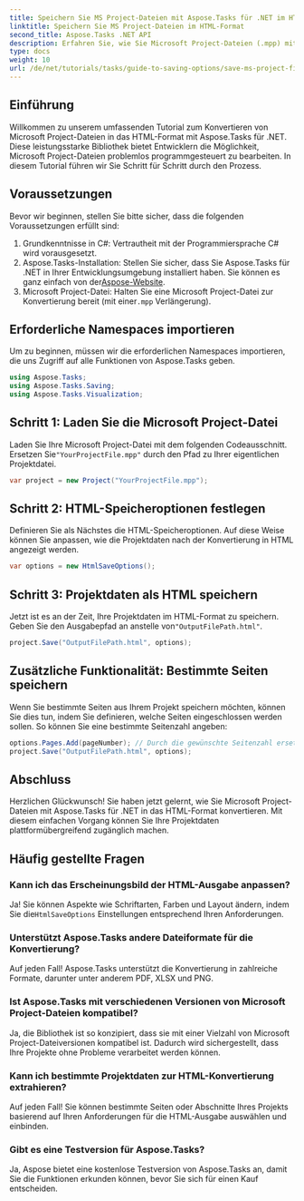 ```yaml
---
title: Speichern Sie MS Project-Dateien mit Aspose.Tasks für .NET im HTML-Format
linktitle: Speichern Sie MS Project-Dateien im HTML-Format
second_title: Aspose.Tasks .NET API
description: Erfahren Sie, wie Sie Microsoft Project-Dateien (.mpp) mit Aspose.Tasks für .NET mühelos in das HTML-Format konvertieren. Dieses umfassende Tutorial enthält Schritt-für-Schritt-Anleitungen, unter anderem zum Laden von Projektdateien, Anpassen der HTML-Ausgabe und Speichern bestimmter Seiten.
type: docs
weight: 10
url: /de/net/tutorials/tasks/guide-to-saving-options/save-ms-project-files-to-html-format/
---
```

## Einführung

Willkommen zu unserem umfassenden Tutorial zum Konvertieren von Microsoft Project-Dateien in das HTML-Format mit Aspose.Tasks für .NET. Diese leistungsstarke Bibliothek bietet Entwicklern die Möglichkeit, Microsoft Project-Dateien problemlos programmgesteuert zu bearbeiten. In diesem Tutorial führen wir Sie Schritt für Schritt durch den Prozess.

## Voraussetzungen

Bevor wir beginnen, stellen Sie bitte sicher, dass die folgenden Voraussetzungen erfüllt sind:

1. Grundkenntnisse in C#: Vertrautheit mit der Programmiersprache C# wird vorausgesetzt.
2.  Aspose.Tasks-Installation: Stellen Sie sicher, dass Sie Aspose.Tasks für .NET in Ihrer Entwicklungsumgebung installiert haben. Sie können es ganz einfach von der[Aspose-Website](https://www.aspose.com).
3.  Microsoft Project-Datei: Halten Sie eine Microsoft Project-Datei zur Konvertierung bereit (mit einer`.mpp` Verlängerung).

## Erforderliche Namespaces importieren

Um zu beginnen, müssen wir die erforderlichen Namespaces importieren, die uns Zugriff auf alle Funktionen von Aspose.Tasks geben.

```csharp
using Aspose.Tasks;
using Aspose.Tasks.Saving;
using Aspose.Tasks.Visualization;
```

## Schritt 1: Laden Sie die Microsoft Project-Datei

 Laden Sie Ihre Microsoft Project-Datei mit dem folgenden Codeausschnitt. Ersetzen Sie`"YourProjectFile.mpp"` durch den Pfad zu Ihrer eigentlichen Projektdatei.

```csharp
var project = new Project("YourProjectFile.mpp");
```

## Schritt 2: HTML-Speicheroptionen festlegen

Definieren Sie als Nächstes die HTML-Speicheroptionen. Auf diese Weise können Sie anpassen, wie die Projektdaten nach der Konvertierung in HTML angezeigt werden.

```csharp
var options = new HtmlSaveOptions();
```

## Schritt 3: Projektdaten als HTML speichern

 Jetzt ist es an der Zeit, Ihre Projektdaten im HTML-Format zu speichern. Geben Sie den Ausgabepfad an anstelle von`"OutputFilePath.html"`.

```csharp
project.Save("OutputFilePath.html", options);
```

## Zusätzliche Funktionalität: Bestimmte Seiten speichern

Wenn Sie bestimmte Seiten aus Ihrem Projekt speichern möchten, können Sie dies tun, indem Sie definieren, welche Seiten eingeschlossen werden sollen. So können Sie eine bestimmte Seitenzahl angeben:

```csharp
options.Pages.Add(pageNumber); // Durch die gewünschte Seitenzahl ersetzen.
project.Save("OutputFilePath.html", options);
```

## Abschluss

Herzlichen Glückwunsch! Sie haben jetzt gelernt, wie Sie Microsoft Project-Dateien mit Aspose.Tasks für .NET in das HTML-Format konvertieren. Mit diesem einfachen Vorgang können Sie Ihre Projektdaten plattformübergreifend zugänglich machen.

## Häufig gestellte Fragen

### Kann ich das Erscheinungsbild der HTML-Ausgabe anpassen?
 Ja! Sie können Aspekte wie Schriftarten, Farben und Layout ändern, indem Sie die`HtmlSaveOptions` Einstellungen entsprechend Ihren Anforderungen.

### Unterstützt Aspose.Tasks andere Dateiformate für die Konvertierung?
Auf jeden Fall! Aspose.Tasks unterstützt die Konvertierung in zahlreiche Formate, darunter unter anderem PDF, XLSX und PNG.

### Ist Aspose.Tasks mit verschiedenen Versionen von Microsoft Project-Dateien kompatibel?
Ja, die Bibliothek ist so konzipiert, dass sie mit einer Vielzahl von Microsoft Project-Dateiversionen kompatibel ist. Dadurch wird sichergestellt, dass Ihre Projekte ohne Probleme verarbeitet werden können.

### Kann ich bestimmte Projektdaten zur HTML-Konvertierung extrahieren?
Auf jeden Fall! Sie können bestimmte Seiten oder Abschnitte Ihres Projekts basierend auf Ihren Anforderungen für die HTML-Ausgabe auswählen und einbinden.

### Gibt es eine Testversion für Aspose.Tasks?
Ja, Aspose bietet eine kostenlose Testversion von Aspose.Tasks an, damit Sie die Funktionen erkunden können, bevor Sie sich für einen Kauf entscheiden.